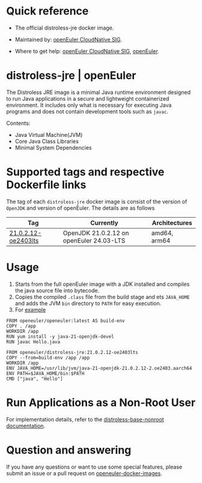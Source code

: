 # Quick reference

- The official distroless-jre docker image.

- Maintained by: [openEuler CloudNative SIG](https://gitee.com/openeuler/cloudnative).

- Where to get help: [openEuler CloudNative SIG](https://gitee.com/openeuler/cloudnative), [openEuler](https://gitee.com/openeuler/community).

# distroless-jre | openEuler
The Distroless JRE image is a minimal Java runtime environment designed to run Java applications in a secure and lightweight containerized environment.
It includes only what is necessary for executing Java programs and does not contain development tools such as `javac`.

Contents:
* Java Virtual Machine(JVM)
* Core Java Class Libraries
* Minimal System Dependencies

# Supported tags and respective Dockerfile links
The tag of each `distroless-jre` docker image is consist of the version of `OpenJDK` and version of openEuler. The details are as follows

| Tag                                                                                                                                             | Currently                                | Architectures |
|-------------------------------------------------------------------------------------------------------------------------------------------------|------------------------------------------|---------------|
| [21.0.2.12-oe2403lts](https://gitee.com/openeuler/openeuler-docker-images/blob/master/Distroless/distroless-jre/21.0.2.12/24.03-lts/Distrofile) | OpenJDK 21.0.2.12 on openEuler 24.03-LTS | amd64, arm64  |

# Usage
1. Starts from the full openEuler image with a JDK installed and compiles the java source file into bytecode. 
2. Copies the compiled `.class` file from the build stage and ets `JAVA_HOME` and adds the JVM `bin` directory to `PATH` for easy execution.
3. For [example](https://gitee.com/openeuler/openeuler-docker-images/blob/master/Distroless/distroless-jre/example)

```
FROM openeuler/openeuler:latest AS build-env
COPY . /app
WORKDIR /app
RUN yum install -y java-21-openjdk-devel
RUN javac Hello.java

FROM openeuler/distroless-jre:21.0.2.12-oe2403lts
COPY --from=build-env /app /app
WORKDIR /app
ENV JAVA_HOME=/usr/lib/jvm/java-21-openjdk-21.0.2.12-2.oe2403.aarch64
ENV PATH=$JAVA_HOME/bin:$PATH
CMD ["java", "Hello"]
```
# Run Applications as a Non-Root User
For implementation details, refer to the [distroless-base-nonroot documentation](https://gitee.com/openeuler/openeuler-docker-images/blob/master/Distroless/distroless-base-nonroot/README.md).

# Question and answering
If you have any questions or want to use some special features, please submit an issue or a pull request on [openeuler-docker-images](https://gitee.com/openeuler/openeuler-docker-images).